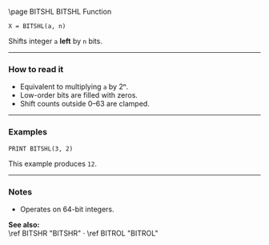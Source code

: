 \page BITSHL BITSHL Function
```basic
X = BITSHL(a, n)
```

Shifts integer `a` **left** by `n` bits.

---

### How to read it
- Equivalent to multiplying `a` by 2ⁿ.
- Low-order bits are filled with zeros.
- Shift counts outside 0–63 are clamped.

---

### Examples
```basic
PRINT BITSHL(3, 2)
```

This example produces `12`.

---

### Notes
- Operates on 64-bit integers.

**See also:**  
\ref BITSHR "BITSHR" · \ref BITROL "BITROL"